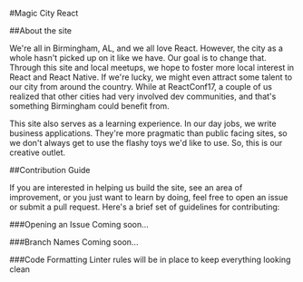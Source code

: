#Magic City React

##About the site

We're all in Birmingham, AL, and we all love React. However, the city as a whole
hasn't picked up on it like we have. Our goal is to change that. Through this site
and local meetups, we hope to foster more local interest in React and React Native.
If we're lucky, we might even attract some talent to our city from around the country.
While at ReactConf17, a couple of us realized that other cities had very involved
dev communities, and that's something Birmingham could benefit from.

This site also serves as a learning experience. In our day jobs, we write business
applications. They're more pragmatic than public facing sites, so we don't always
get to use the flashy toys we'd like to use. So, this is our creative outlet.

##Contribution Guide

If you are interested in helping us build the site, see an area of improvement,
or you just want to learn by doing, feel free to open an issue or submit a pull request.
Here's a brief set of guidelines for contributing:

###Opening an Issue
Coming soon...

###Branch Names
Coming soon...

###Code Formatting
Linter rules will be in place to keep everything looking clean
